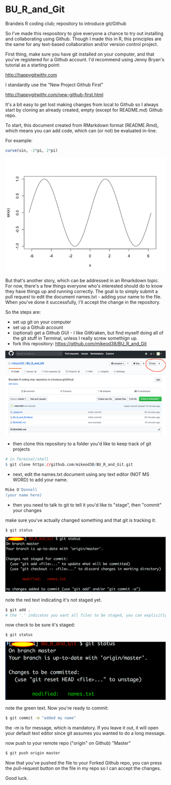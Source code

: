 
BU\_R\_and\_Git
===============

Brandeis R coding club; repository to introduce git/Github

So I've made this respository to give everyone a chance to try out installing and collaborating using Github. Though I made this in R, this principles are the same for any text-based collaboration and/or version control project.

First thing, make sure you have git installed on your computer, and that you've registered for a Github account. I'd recommend using Jenny Bryan's tutorial as a starting point:

<http://happygitwithr.com>

I standardly use the "New Project Github First"

<http://happygitwithr.com/new-github-first.html>

It's a bit easy to get lost making changes from local to Github so I always start by cloning an already created, empty (except for README.md) Github repo.

To start, this document created from RMarkdown format (README.Rmd), which means you can add code, which can (or not) be evaluated in-line.

For example:

``` r
curve(sin, -2*pi, 2*pi)
```

![](README_files/figure-markdown_github/unnamed-chunk-1-1.png)

But that's another story, which can be addressed in an Rmarkdown topic. For now, there's a few things everyone who's interested should do to know they have things up and running correctly. The goal is to simply submit a pull request to edit the document names.txt - adding your name to the file. When you've done it successfully, I'll accept the change in the repository.

So the steps are:

-   set up git on your computer
-   set up a Github account
-   (optional) get a Github GUI - I like GitKraken, but find myself doing all of the git stuff in Terminal, unless I really screw somethign up.
-   fork this repository: <https://github.com/mikeod38/BU_R_and_Git>

<img src="man/figures/Fork.png">

-   then clone this repository to a folder you'd like to keep track of git projects

``` r
# in Terminal/shell
$ git clone https://github.com/mikeod38/BU_R_and_Git.git
```

-   next, edit the names.txt document using any text editor (NOT MS WORD) to add your name.

``` r
Mike O'Donnell
(your name here)
```

-   then you need to talk to git to tell it you'd like to "stage", then "commit" your changes

make sure you've actually changed something and that git is tracking it:

``` bash
$ git status
```

<img src="man/figures/status.png">

note the red text indicating it's not staged yet.

``` bash
$ git add .
# the '.' indicates you want all files to be staged, you can explicitly type the filenames if you don't
```

now check to be sure it's staged:

``` bash
$ git status
```

<img src="man/figures/status_2.png">

note the green text. Now you're ready to commit:

``` bash
$ git commit -m "added my name"
```

the -m is for message, which is mandatory. If you leave it out, it will open your default text editor since git assumes you wanted to do a long message.

now push to your remote repo ("origin" on Github) "Master"

``` bash
$ git push origin master
```

Now that you've pushed the file to your Forked Github repo, you can press the pull-request button on the file in my repo so I can accept the changes.

Good luck.
